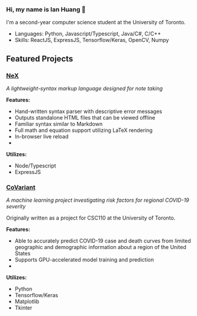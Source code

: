 ### Hi, my name is Ian Huang 👋

I'm a second-year computer science student at the University of Toronto.

- Languages: Python, Javascript/Typescript, Java/C#, C/C++
- Skills: ReactJS, ExpressJS, Tensorflow/Keras, OpenCV, Numpy

## Featured Projects

### [NeX](https://github.com/nex-project/nex)
*A lightweight-syntax markup language designed for note taking*

**Features:**
- Hand-written syntax parser with descriptive error messages
- Outputs standalone HTML files that can be viewed offline
- Familiar syntax similar to Markdown
- Full math and equation support utilizing LaTeX rendering
- In-browser live reload
- 
**Utilizes:**
- Node/Typescript
- ExpressJS

### [CoVariant](https://github.com/iahuang/covariant)
*A machine learning project investigating risk factors for regional COVID-19 severity*

Originally written as a project for CSC110 at the University of Toronto. 

**Features:**
- Able to accurately predict COVID-19 case and death curves from limited geographic and demographic information about a region of the United States
- Supports GPU-accelerated model training and prediction
- 
**Utilizes:**
- Python
- Tensorflow/Keras
- Matplotlib
- Tkinter

<!--
**iahuang/iahuang** is a ✨ _special_ ✨ repository because its `README.md` (this file) appears on your GitHub profile.

Here are some ideas to get you started:

- 🔭 I’m currently working on ...
- 🌱 I’m currently learning ...
- 👯 I’m looking to collaborate on ...
- 🤔 I’m looking for help with ...
- 💬 Ask me about ...
- 📫 How to reach me: ...
- 😄 Pronouns: ...
- ⚡ Fun fact: ...
-->
